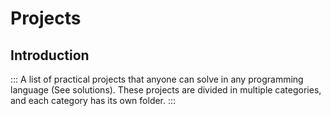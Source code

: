 # Projects


## Introduction
::: 
A list of practical projects that anyone can solve in any programming language (See solutions). These projects are divided in multiple categories, and each category has its own folder.
:::


